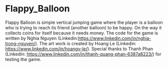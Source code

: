 # Flappy_Balloon
Flappy Balloon is simple vertical jumping game where the player is a balloon who is trying to reach its friend (another balloon) to be happy. On the way it collects coins for itself because it needs money. The code for the game is written by Nghia Nguyen (Linkedin:https://www.linkedin.com/in/nghia-trong-nguyen/). The art work is created by Hoang Le (Linkedin: https://www.linkedin.com/in/hoangv-le/). Special thanks to Thanh Phan (Linkedin: https://www.linkedin.com/in/thanh-quang-phan-6387a8223/) for testing the game. 
